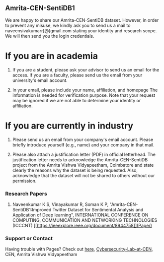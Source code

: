 ## Amrita-CEN-SentiDB1

We are happy to share our Amrita-CEN-SentiDB dataset. However, in order to prevent any misuse, we kindly ask you to send us a mail to naveensivakumarr[@]gmail.com  stating your identity and research scope. We will then send you the login credentials.


# If you are in academia

1. If you are a student, please ask your advisor to send us an email for the access. If you are a faculty, please send us the email from your university's email account.

2. In your email, please include your name, affiliation, and homepage The information is needed for verification purpose. Note that your request may be ignored if we are not able to determine your identity or affiliation.

# If you are currently in industry

1. Please send us an email from your company's email account. Please briefly introduce yourself (e.g., name) and your company in that mail.

2. Please also attach a justification letter (PDF) in official letterhead. The justification letter needs to acknowledge the Amrita-CEN-SentiDB project from the Amrita Vishwa Vidyapeetham, Coimbatore and state clearly the reasons why the dataset is being requested. Also, acknowledge that the dataset will not be shared to others without our permission.

### Research Papers

1. Naveenkumar K S, Vinayakumar R, Soman K P, "Amrita-CEN-SentiDB1:Improved Twitter Dataset for Sentimental Analysis and Application of Deep 
learning", INTERNATIONAL CONFERENCE ON COMPUTING, COMMUNICATION AND NETWORKING TECHNOLOGIES (ICCCNT) [[https://ieeexplore.ieee.org/document/8944758]](Paper)

### Support or Contact

Having trouble with Pages? Check out [here](https://vinayakumarr.github.io/), [Cybersecurity-Lab-at-CEN](https://vinayakumarr.github.io/Cybersecurity-Lab-at-CEN/), CEN, Amrita Vishwa Vidyapeetham
